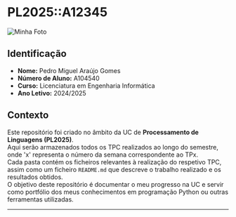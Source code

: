 # PL2025::A12345

![Minha Foto](https://avatars.githubusercontent.com/u/140913282?v=4)  

## Identificação
- **Nome:** Pedro Miguel Araújo Gomes
- **Número de Aluno:** A104540
- **Curso:** Licenciatura em Engenharia Informática  
- **Ano Letivo:** 2024/2025  

## Contexto
Este repositório foi criado no âmbito da UC de **Processamento de Linguagens (PL2025)**.  
Aqui serão armazenados todos os TPC realizados ao longo do semestre, onde 'x' representa o número da semana correspondente ao TPx.  
Cada pasta contém os ficheiros relevantes à realização do respetivo TPC, assim como um ficheiro `README.md` que descreve o trabalho realizado e os resultados obtidos.  
O objetivo deste repositório é documentar o meu progresso na UC e servir como portfólio dos meus conhecimentos em programação Python ou outras ferramentas utilizadas.

---

